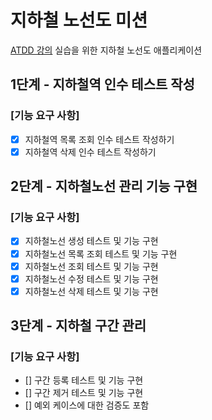 # 지하철 노선도 미션
[ATDD 강의](https://edu.nextstep.camp/c/R89PYi5H) 실습을 위한 지하철 노선도 애플리케이션

## 1단계 - 지하철역 인수 테스트 작성
### [기능 요구 사항]
- [x] 지하철역 목록 조회 인수 테스트 작성하기
- [x] 지하철역 삭제 인수 테스트 작성하기

## 2단계 - 지하철노선 관리 기능 구현
### [기능 요구 사항]
- [x] 지하철노선 생성 테스트 및 기능 구현
- [x] 지하철노선 목록 조회 테스트 및 기능 구현
- [x] 지하철노선 조회 테스트 및 기능 구현
- [x] 지하철노선 수정 테스트 및 기능 구현
- [x] 지하철노선 삭제 테스트 및 기능 구현

## 3단계 - 지하철 구간 관리
### [기능 요구 사항]
- [] 구간 등록 테스트 및 기능 구현
- [] 구간 제거 테스트 및 기능 구현
- [] 예외 케이스에 대한 검증도 포함